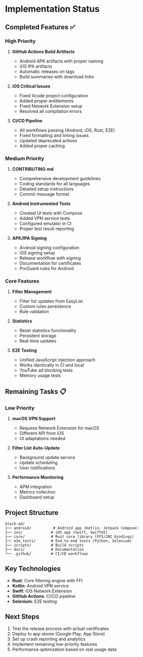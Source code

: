 # Implementation Status

## Completed Features ✅

### High Priority
1. **GitHub Actions Build Artifacts**
   - Android APK artifacts with proper naming
   - iOS IPA artifacts
   - Automatic releases on tags
   - Build summaries with download links

2. **iOS Critical Issues**
   - Fixed Xcode project configuration
   - Added proper entitlements
   - Fixed Network Extension setup
   - Resolved all compilation errors

3. **CI/CD Pipeline**
   - All workflows passing (Android, iOS, Rust, E2E)
   - Fixed formatting and linting issues
   - Updated deprecated actions
   - Added proper caching

### Medium Priority
1. **CONTRIBUTING.md**
   - Comprehensive development guidelines
   - Coding standards for all languages
   - Detailed setup instructions
   - Commit message format

2. **Android Instrumented Tests**
   - Created UI tests with Compose
   - Added VPN service tests
   - Configured emulator in CI
   - Proper test result reporting

3. **APK/IPA Signing**
   - Android signing configuration
   - iOS signing setup
   - Release workflow with signing
   - Documentation for certificates
   - ProGuard rules for Android

### Core Features
1. **Filter Management**
   - Filter list updates from EasyList
   - Custom rules persistence
   - Rule validation

2. **Statistics**
   - Reset statistics functionality
   - Persistent storage
   - Real-time updates

3. **E2E Testing**
   - Unified JavaScript injection approach
   - Works identically in CI and local
   - YouTube ad blocking tests
   - Memory usage tests

## Remaining Tasks 📋

### Low Priority
1. **macOS VPN Support**
   - Requires Network Extension for macOS
   - Different API from iOS
   - UI adaptations needed

2. **Filter List Auto-Update**
   - Background update service
   - Update scheduling
   - User notifications

3. **Performance Monitoring**
   - APM integration
   - Metrics collection
   - Dashboard setup

## Project Structure

```
block-ad/
├── android/          # Android app (Kotlin, Jetpack Compose)
├── ios/             # iOS app (Swift, SwiftUI)
├── core/            # Rust core library (FFI/JNI bindings)
├── e2e_tests/       # End-to-end tests (Python, Selenium)
├── scripts/         # Build scripts
├── docs/            # Documentation
└── .github/         # CI/CD workflows
```

## Key Technologies

- **Rust**: Core filtering engine with FFI
- **Kotlin**: Android VPN service
- **Swift**: iOS Network Extension
- **GitHub Actions**: CI/CD pipeline
- **Selenium**: E2E testing

## Next Steps

1. Test the release process with actual certificates
2. Deploy to app stores (Google Play, App Store)
3. Set up crash reporting and analytics
4. Implement remaining low-priority features
5. Performance optimization based on real usage data